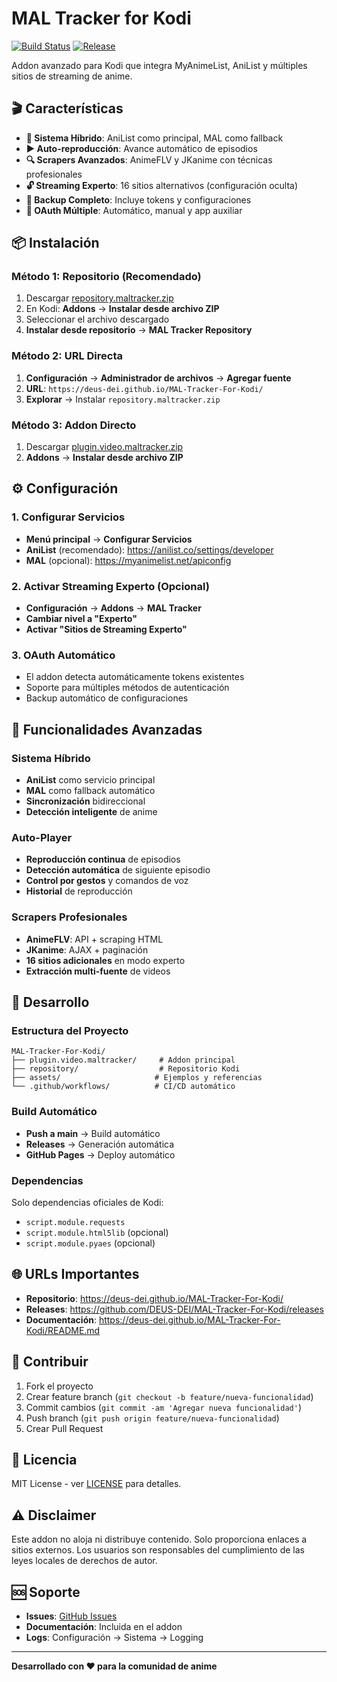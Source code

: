 # MAL Tracker for Kodi

[![Build Status](https://github.com/DEUS-DEI/MAL-Tracker-For-Kodi/workflows/Build%20Addon/badge.svg)](https://github.com/DEUS-DEI/MAL-Tracker-For-Kodi/actions)
[![Release](https://img.shields.io/github/v/release/DEUS-DEI/MAL-Tracker-For-Kodi)](https://github.com/DEUS-DEI/MAL-Tracker-For-Kodi/releases)

Addon avanzado para Kodi que integra MyAnimeList, AniList y múltiples sitios de streaming de anime.

## 🎬 Características

- **🔄 Sistema Híbrido**: AniList como principal, MAL como fallback
- **▶️ Auto-reproducción**: Avance automático de episodios
- **🔍 Scrapers Avanzados**: AnimeFLV y JKanime con técnicas profesionales
- **🔓 Streaming Experto**: 16 sitios alternativos (configuración oculta)
- **💾 Backup Completo**: Incluye tokens y configuraciones
- **🤖 OAuth Múltiple**: Automático, manual y app auxiliar

## 📦 Instalación

### Método 1: Repositorio (Recomendado)
1. Descargar [repository.maltracker.zip](https://github.com/DEUS-DEI/MAL-Tracker-For-Kodi/releases/latest/download/repository.maltracker.zip)
2. En Kodi: **Addons** → **Instalar desde archivo ZIP**
3. Seleccionar el archivo descargado
4. **Instalar desde repositorio** → **MAL Tracker Repository**

### Método 2: URL Directa
1. **Configuración** → **Administrador de archivos** → **Agregar fuente**
2. **URL**: `https://deus-dei.github.io/MAL-Tracker-For-Kodi/`
3. **Explorar** → Instalar `repository.maltracker.zip`

### Método 3: Addon Directo
1. Descargar [plugin.video.maltracker.zip](https://github.com/DEUS-DEI/MAL-Tracker-For-Kodi/releases/latest/download/plugin.video.maltracker.zip)
2. **Addons** → **Instalar desde archivo ZIP**

## ⚙️ Configuración

### 1. Configurar Servicios
- **Menú principal** → **Configurar Servicios**
- **AniList** (recomendado): https://anilist.co/settings/developer
- **MAL** (opcional): https://myanimelist.net/apiconfig

### 2. Activar Streaming Experto (Opcional)
- **Configuración** → **Addons** → **MAL Tracker**
- **Cambiar nivel a "Experto"**
- **Activar "Sitios de Streaming Experto"**

### 3. OAuth Automático
- El addon detecta automáticamente tokens existentes
- Soporte para múltiples métodos de autenticación
- Backup automático de configuraciones

## 🚀 Funcionalidades Avanzadas

### Sistema Híbrido
- **AniList** como servicio principal
- **MAL** como fallback automático
- **Sincronización** bidireccional
- **Detección inteligente** de anime

### Auto-Player
- **Reproducción continua** de episodios
- **Detección automática** de siguiente episodio
- **Control por gestos** y comandos de voz
- **Historial** de reproducción

### Scrapers Profesionales
- **AnimeFLV**: API + scraping HTML
- **JKanime**: AJAX + paginación
- **16 sitios adicionales** en modo experto
- **Extracción multi-fuente** de videos

## 🔧 Desarrollo

### Estructura del Proyecto
```
MAL-Tracker-For-Kodi/
├── plugin.video.maltracker/     # Addon principal
├── repository/                  # Repositorio Kodi
├── assets/                     # Ejemplos y referencias
└── .github/workflows/          # CI/CD automático
```

### Build Automático
- **Push a main** → Build automático
- **Releases** → Generación automática
- **GitHub Pages** → Deploy automático

### Dependencias
Solo dependencias oficiales de Kodi:
- `script.module.requests`
- `script.module.html5lib` (opcional)
- `script.module.pyaes` (opcional)

## 🌐 URLs Importantes

- **Repositorio**: https://deus-dei.github.io/MAL-Tracker-For-Kodi/
- **Releases**: https://github.com/DEUS-DEI/MAL-Tracker-For-Kodi/releases
- **Documentación**: https://deus-dei.github.io/MAL-Tracker-For-Kodi/README.md

## 🤝 Contribuir

1. Fork el proyecto
2. Crear feature branch (`git checkout -b feature/nueva-funcionalidad`)
3. Commit cambios (`git commit -am 'Agregar nueva funcionalidad'`)
4. Push branch (`git push origin feature/nueva-funcionalidad`)
5. Crear Pull Request

## 📄 Licencia

MIT License - ver [LICENSE](LICENSE) para detalles.

## ⚠️ Disclaimer

Este addon no aloja ni distribuye contenido. Solo proporciona enlaces a sitios externos. Los usuarios son responsables del cumplimiento de las leyes locales de derechos de autor.

## 🆘 Soporte

- **Issues**: [GitHub Issues](https://github.com/DEUS-DEI/MAL-Tracker-For-Kodi/issues)
- **Documentación**: Incluida en el addon
- **Logs**: Configuración → Sistema → Logging

---

**Desarrollado con ❤️ para la comunidad de anime**